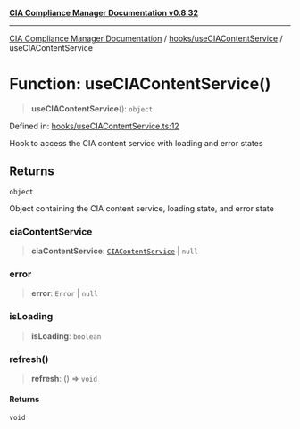 [**CIA Compliance Manager Documentation v0.8.32**](../../../README.md)

***

[CIA Compliance Manager Documentation](../../../modules.md) / [hooks/useCIAContentService](../README.md) / useCIAContentService

# Function: useCIAContentService()

> **useCIAContentService**(): `object`

Defined in: [hooks/useCIAContentService.ts:12](https://github.com/Hack23/cia-compliance-manager/blob/0dc9a11e510cc2f2986e7debe532892627f2b00f/src/hooks/useCIAContentService.ts#L12)

Hook to access the CIA content service with loading and error states

## Returns

`object`

Object containing the CIA content service, loading state, and error state

### ciaContentService

> **ciaContentService**: [`CIAContentService`](../../../services/ciaContentService/classes/CIAContentService.md) \| `null`

### error

> **error**: `Error` \| `null`

### isLoading

> **isLoading**: `boolean`

### refresh()

> **refresh**: () => `void`

#### Returns

`void`
